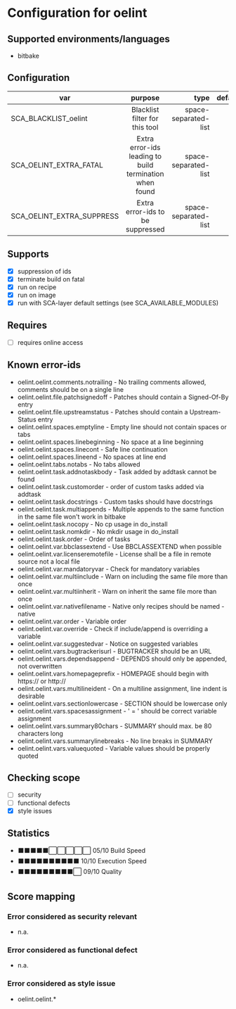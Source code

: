 # Configuration for oelint

## Supported environments/languages

* bitbake

## Configuration

| var | purpose | type | default |
| ------------- |:-------------:| -----:| -----:
| SCA_BLACKLIST_oelint | Blacklist filter for this tool | space-separated-list | ""
| SCA_OELINT_EXTRA_FATAL | Extra error-ids leading to build termination when found | space-separated-list | ""
| SCA_OELINT_EXTRA_SUPPRESS | Extra error-ids to be suppressed | space-separated-list | ""

## Supports

- [x] suppression of ids
- [x] terminate build on fatal
- [x] run on recipe
- [x] run on image
- [x] run with SCA-layer default settings (see SCA_AVAILABLE_MODULES)

## Requires

- [ ] requires online access

## Known error-ids

* oelint.oelint.comments.notrailing - No trailing comments allowed, comments should be on a single line
* oelint.oelint.file.patchsignedoff - Patches should contain a Signed-Of-By entry
* oelint.oelint.file.upstreamstatus - Patches should contain a Upstream-Status entry
* oelint.oelint.spaces.emptyline - Empty line should not contain spaces or tabs
* oelint.oelint.spaces.linebeginning - No space at a line beginning
* oelint.oelint.spaces.linecont - Safe line continuation
* oelint.oelint.spaces.lineend - No spaces at line end
* oelint.oelint.tabs.notabs - No tabs allowed
* oelint.oelint.task.addnotaskbody - Task added by addtask cannot be found
* oelint.oelint.task.customorder - order of custom tasks added via addtask
* oelint.oelint.task.docstrings - Custom tasks should have docstrings
* oelint.oelint.task.multiappends - Multiple appends to the same function in the same file won't work in bitbake
* oelint.oelint.task.nocopy - No cp usage in do_install
* oelint.oelint.task.nomkdir - No mkdir usage in do_install
* oelint.oelint.task.order - Order of tasks
* oelint.oelint.var.bbclassextend - Use BBCLASSEXTEND when possible
* oelint.oelint.var.licenseremotefile - License shall be a file in remote source not a local file
* oelint.oelint.var.mandatoryvar - Check for mandatory variables
* oelint.oelint.var.multiinclude - Warn on including the same file more than once
* oelint.oelint.var.multiinherit - Warn on inherit the same file more than once
* oelint.oelint.var.nativefilename - Native only recipes should be named -native
* oelint.oelint.var.order - Variable order
* oelint.oelint.var.override - Check if include/append is overriding a variable
* oelint.oelint.var.suggestedvar - Notice on suggested variables
* oelint.oelint.vars.bugtrackerisurl - BUGTRACKER should be an URL
* oelint.oelint.vars.dependsappend - DEPENDS should only be appended, not overwritten
* oelint.oelint.vars.homepageprefix - HOMEPAGE should begin with https:// or http://
* oelint.oelint.vars.multilineident - On a multiline assignment, line indent is desirable
* oelint.oelint.vars.sectionlowercase - SECTION should be lowercase only
* oelint.oelint.vars.spacesassignment - ' = ' should be correct variable assignment
* oelint.oelint.vars.summary80chars - SUMMARY should max. be 80 characters long
* oelint.oelint.vars.summarylinebreaks - No line breaks in SUMMARY
* oelint.oelint.vars.valuequoted - Variable values should be properly quoted

## Checking scope

- [ ] security
- [ ] functional defects
- [x] style issues

## Statistics

 - ⬛⬛⬛⬛⬛⬜⬜⬜⬜⬜ 05/10 Build Speed
 - ⬛⬛⬛⬛⬛⬛⬛⬛⬛⬛ 10/10 Execution Speed
 - ⬛⬛⬛⬛⬛⬛⬛⬛⬛⬜ 09/10 Quality

## Score mapping

### Error considered as security relevant

* n.a.

### Error considered as functional defect

* n.a.

### Error considered as style issue

* oelint.oelint.*
